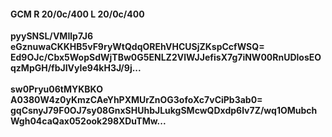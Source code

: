 #### GCM R 20/0c/400 L 20/0c/400
**pyySNSL/VMIlp7J6**<br/>**eGznuwaCKKHB5vF9ryWtQdqOREhVHCUSjZKspCcfWSQ=**<br/>**Ed9OJc/Cbx5WopSdWjTBw0G5ENLZ2VlWJJefisX7g7iNW00RnUDlosEOqzMpGH/fbJIVyIe94kH3J/9j...**<br/><br/>
**sw0Pryu06tMYKBKO**<br/>**A0380W4z0yKmzCAeYhPXMUrZnOG3ofoXc7vCiPb3ab0=**<br/>**gqCsnyJ79F0OJ7sy08GnxSHUhbJLukgSMcwQDxdp6lv7Z/wq1OMubchWgh04caQax052ook298XDuTMw...**
